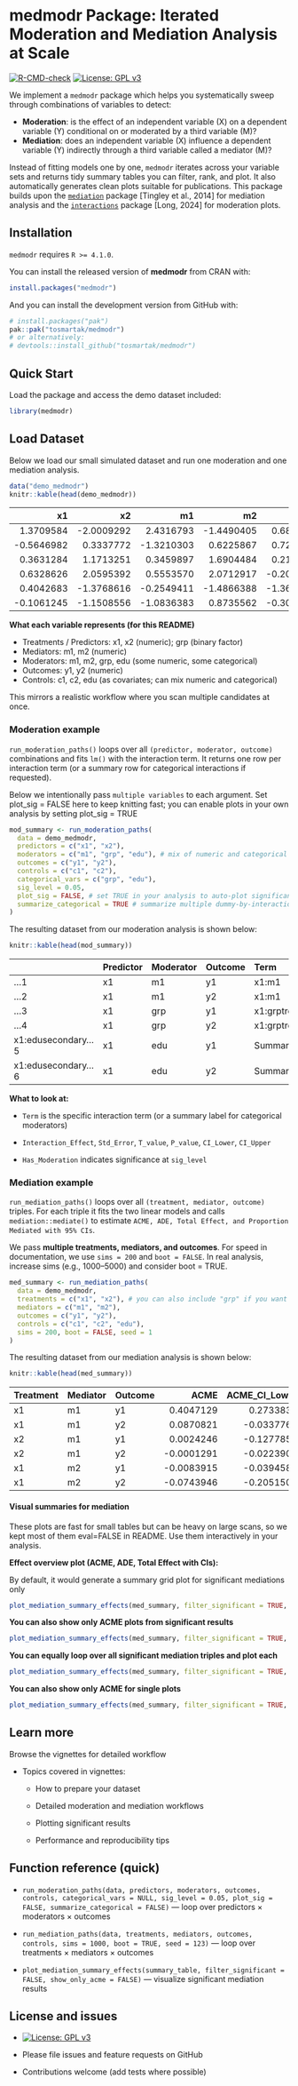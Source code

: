 
<!-- README.md is generated from README.Rmd. Please edit that file -->

# medmodr Package: Iterated Moderation and Mediation Analysis at Scale

<!-- badges: start -->

[![R-CMD-check](https://github.com/tosmartak/medmodr/actions/workflows/R-CMD-check.yaml/badge.svg)](https://github.com/tosmartak/medmodr/actions/workflows/R-CMD-check.yaml)
[![License: GPL
v3](https://img.shields.io/badge/License-GPL%20v3-blue.svg)](https://www.gnu.org/licenses/gpl-3.0)
<!-- badges: end -->

We implement a `medmodr` package which helps you systematically sweep
through combinations of variables to detect:

- **Moderation**: is the effect of an independent variable (X) on a
  dependent variable (Y) conditional on or moderated by a third variable
  (M)?
- **Mediation**: does an independent variable (X) influence a dependent
  variable (Y) indirectly through a third variable called a mediator
  (M)?

Instead of fitting models one by one, `medmodr` iterates across your
variable sets and returns tidy summary tables you can filter, rank, and
plot. It also automatically generates clean plots suitable for
publications. This package builds upon the
[`mediation`](https://CRAN.R-project.org/package=mediation) package
\[Tingley et al., 2014\] for mediation analysis and the
[`interactions`](https://CRAN.R-project.org/package=interactions)
package \[Long, 2024\] for moderation plots.

## Installation

`medmodr` requires `R >= 4.1.0`.

You can install the released version of **medmodr** from CRAN with:

``` r
install.packages("medmodr")
```

And you can install the development version from GitHub with:

``` r
# install.packages("pak")
pak::pak("tosmartak/medmodr")
# or alternatively:
# devtools::install_github("tosmartak/medmodr")
```

## Quick Start

Load the package and access the demo dataset included:

``` r
library(medmodr)
```

## Load Dataset

Below we load our small simulated dataset and run one moderation and one
mediation analysis.

``` r
data("demo_medmodr")
knitr::kable(head(demo_medmodr))
```

|         x1 |         x2 |         m1 |         m2 |         c1 |         c2 | grp     | edu       |         y1 |         y2 |
|-----------:|-----------:|-----------:|-----------:|-----------:|-----------:|:--------|:----------|-----------:|-----------:|
|  1.3709584 | -2.0009292 |  2.4316793 | -1.4490405 |  0.6888078 |  2.3250585 | treat   | tertiary  |  4.4866832 | -0.5296494 |
| -0.5646982 |  0.3337772 | -1.3210303 |  0.6225867 |  0.7250830 |  0.5241222 | control | tertiary  |  0.3903687 |  1.0376276 |
|  0.3631284 |  1.1713251 |  0.3459897 |  1.6904484 |  0.2173802 |  0.9707334 | control | secondary |  0.3218529 |  0.6648226 |
|  0.6328626 |  2.0595392 |  0.5553570 |  2.0712917 | -0.2016567 |  0.3769734 | treat   | tertiary  |  2.0106726 |  3.1052683 |
|  0.4042683 | -1.3768616 | -0.2549411 | -1.4866388 | -1.3656899 | -0.9959334 | treat   | primary   |  0.2309061 | -0.5248641 |
| -0.1061245 | -1.1508556 | -1.0836383 |  0.8735562 | -0.3089376 | -0.5974829 | control | secondary | -0.7814729 |  0.2024834 |

**What each variable represents (for this README)**

- Treatments / Predictors: x1, x2 (numeric); grp (binary factor)
- Mediators: m1, m2 (numeric)
- Moderators: m1, m2, grp, edu (some numeric, some categorical)
- Outcomes: y1, y2 (numeric)
- Controls: c1, c2, edu (as covariates; can mix numeric and categorical)

This mirrors a realistic workflow where you scan multiple candidates at
once.

### Moderation example

`run_moderation_paths()` loops over all
`(predictor, moderator, outcome)` combinations and fits `lm()` with the
interaction term. It returns one row per interaction term (or a summary
row for categorical interactions if requested).

Below we intentionally pass `multiple variables` to each argument. Set
plot_sig = FALSE here to keep knitting fast; you can enable plots in
your own analysis by setting plot_sig = TRUE

``` r
mod_summary <- run_moderation_paths(
  data = demo_medmodr,
  predictors = c("x1", "x2"),
  moderators = c("m1", "grp", "edu"), # mix of numeric and categorical
  outcomes = c("y1", "y2"),
  controls = c("c1", "c2"),
  categorical_vars = c("grp", "edu"),
  sig_level = 0.05,
  plot_sig = FALSE, # set TRUE in your analysis to auto-plot significant interactions using the interaction package
  summarize_categorical = TRUE # summarize multiple dummy-by-interaction lines into a single row per categorical mod
)
```

The resulting dataset from our moderation analysis is shown below:

``` r
knitr::kable(head(mod_summary))
```

|                   | Predictor | Moderator | Outcome | Term        | Interaction_Effect | Std_Error |    T_value |   P_value |   CI_Lower |   CI_Upper | Has_Moderation |
|:------------------|:----------|:----------|:--------|:------------|-------------------:|----------:|-----------:|----------:|-----------:|-----------:|:---------------|
| …1                | x1        | m1        | y1      | x1:m1       |          0.4562917 | 0.0498605 |  9.1513655 | 0.0000000 |  0.3585651 |  0.5540183 | TRUE           |
| …2                | x1        | m1        | y2      | x1:m1       |          0.0504688 | 0.0687074 |  0.7345471 | 0.4635023 | -0.0841977 |  0.1851354 | FALSE          |
| …3                | x1        | grp       | y1      | x1:grptreat |         -0.4894794 | 0.1869071 | -2.6188375 | 0.0095200 | -0.8558173 | -0.1231414 | TRUE           |
| …4                | x1        | grp       | y2      | x1:grptreat |          0.0983691 | 0.1979661 |  0.4968987 | 0.6198231 | -0.2896445 |  0.4863827 | FALSE          |
| x1:edusecondary…5 | x1        | edu       | y1      | Summary     |          0.2194922 | 0.2411250 |  0.9102839 | 0.3638141 | -0.2531128 |  0.6920972 | FALSE          |
| x1:edusecondary…6 | x1        | edu       | y2      | Summary     |         -0.3076175 | 0.2508876 | -1.2261170 | 0.2216563 | -0.7993572 |  0.1841221 | FALSE          |

**What to look at:**

- `Term` is the specific interaction term (or a summary label for
  categorical moderators)

- `Interaction_Effect`, `Std_Error`, `T_value`, `P_value`, `CI_Lower`,
  `CI_Upper`

- `Has_Moderation` indicates significance at `sig_level`

### Mediation example

`run_mediation_paths()` loops over all `(treatment, mediator, outcome)`
triples. For each triple it fits the two linear models and calls
`mediation::mediate()` to estimate
`ACME, ADE, Total Effect, and Proportion Mediated with 95% CIs`.

We pass **multiple treatments, mediators, and outcomes**. For speed in
documentation, we use `sims = 200` and `boot = FALSE`. In real analysis,
increase sims (e.g., 1000–5000) and consider boot = TRUE.

``` r
med_summary <- run_mediation_paths(
  data = demo_medmodr,
  treatments = c("x1", "x2"), # you can also include "grp" if you want to treat it as a treatment
  mediators = c("m1", "m2"),
  outcomes = c("y1", "y2"),
  controls = c("c1", "c2", "edu"),
  sims = 200, boot = FALSE, seed = 1
)
```

The resulting dataset from our mediation analysis is shown below:

``` r
knitr::kable(head(med_summary))
```

| Treatment | Mediator | Outcome |       ACME | ACME_CI_Lower | ACME_CI_Upper | ACME_p |        ADE | ADE_CI_Lower | ADE_CI_Upper | ADE_p | Total_Effect | Total_Effect_CI_Lower | Total_Effect_CI_Upper | Total_Effect_p | Prop_Mediated | PropMediated_CI_Lower | PropMediated_CI_Upper | PropMediated_p | Has_Mediation |
|:----------|:---------|:--------|-----------:|--------------:|--------------:|-------:|-----------:|-------------:|-------------:|------:|-------------:|----------------------:|----------------------:|---------------:|--------------:|----------------------:|----------------------:|---------------:|:--------------|
| x1        | m1       | y1      |  0.4047129 |     0.2733835 |     0.5278130 |   0.00 |  0.0490381 |   -0.1419017 |    0.2103644 |  0.56 |    0.4537510 |             0.2788478 |             0.6174781 |           0.00 |     0.8879809 |             0.5922091 |             1.4236754 |           0.00 | TRUE          |
| x1        | m1       | y2      |  0.0870821 |    -0.0337763 |     0.1964244 |   0.16 | -0.1090870 |   -0.3300890 |    0.0776391 |  0.31 |   -0.0220049 |            -0.2018976 |             0.1506394 |           0.80 |    -0.3005459 |           -11.9603192 |            13.4232514 |           0.86 | FALSE         |
| x2        | m1       | y1      |  0.0024246 |    -0.1277854 |     0.1023357 |   0.91 |  0.0416984 |   -0.1272681 |    0.1958826 |  0.57 |    0.0441230 |            -0.1605703 |             0.2115216 |           0.60 |     0.1958763 |            -9.3779764 |             4.4197954 |           0.77 | FALSE         |
| x2        | m1       | y2      | -0.0001291 |    -0.0223901 |     0.0151895 |   0.93 |  0.7079424 |    0.5375039 |    0.8634700 |  0.00 |    0.7078133 |             0.5269663 |             0.8660899 |           0.00 |     0.0004459 |            -0.0335334 |             0.0209049 |           0.93 | FALSE         |
| x1        | m2       | y1      | -0.0083915 |    -0.0394585 |     0.0139128 |   0.48 |  0.4625412 |    0.2779904 |    0.6254832 |  0.00 |    0.4541498 |             0.2710269 |             0.6105789 |           0.00 |    -0.0126784 |            -0.0971600 |             0.0277309 |           0.48 | FALSE         |
| x1        | m2       | y2      | -0.0743946 |    -0.2051507 |     0.0185182 |   0.12 |  0.0516452 |   -0.1118692 |    0.1960140 |  0.53 |   -0.0227493 |            -0.2317083 |             0.1323458 |           0.81 |     0.5057719 |           -10.2314835 |             8.4874179 |           0.79 | FALSE         |

#### Visual summaries for mediation

These plots are fast for small tables but can be heavy on large scans,
so we kept most of them eval=FALSE in README. Use them interactively in
your analysis.

**Effect overview plot (ACME, ADE, Total Effect with CIs):**

By default, it would generate a summary grid plot for significant
mediations only

``` r
plot_mediation_summary_effects(med_summary, filter_significant = TRUE, summary_plot = TRUE)
```

**You can also show only ACME plots from significant results**

``` r
plot_mediation_summary_effects(med_summary, filter_significant = TRUE, show_only_acme = TRUE, summary_plot = TRUE)
```

**You can equally loop over all significant mediation triples and plot
each**

``` r
plot_mediation_summary_effects(med_summary, filter_significant = TRUE, summary_plot = FALSE)
```

**You can also show only ACME for single plots**

``` r
plot_mediation_summary_effects(med_summary, filter_significant = TRUE, summary_plot = FALSE, show_only_acme = TRUE)
```

## Learn more

Browse the vignettes for detailed workflow

- Topics covered in vignettes:

  - How to prepare your dataset

  - Detailed moderation and mediation workflows

  - Plotting significant results

  - Performance and reproducibility tips

## Function reference (quick)

- `run_moderation_paths(data, predictors, moderators, outcomes, controls, categorical_vars = NULL, sig_level = 0.05, plot_sig = FALSE, summarize_categorical = FALSE)`
  — loop over predictors × moderators × outcomes

- `run_mediation_paths(data, treatments, mediators, outcomes, controls, sims = 1000, boot = TRUE, seed = 123)`
  — loop over treatments × mediators × outcomes

- `plot_mediation_summary_effects(summary_table, filter_significant = FALSE, show_only_acme = FALSE)`
  — visualize significant mediation results

## License and issues

- [![License: GPL
  v3](https://img.shields.io/badge/License-GPL%20v3-blue.svg)](https://www.gnu.org/licenses/gpl-3.0)

- Please file issues and feature requests on GitHub

- Contributions welcome (add tests where possible)
